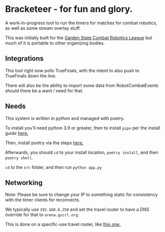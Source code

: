 # Bracketeer - for fun and glory.

A work-in-progress tool to run the timers for matches for combat robotics, as well as some stream overlay stuff.

This was initially built for the [Garden State Combat Robotics League](https://www.gscrl.org) but much of it is portable to other organizing bodies.

## Integrations

This tool right now polls TrueFinals, with the intent to also push to TrueFinals down the line.

There will also be the ability to import some data from RobotCombatEvents should there be a want / need for that.

## Needs

This system is written in python and managed with poetry.

To install you'll need python 3.9 or greater, then to install `pipx` per the install guide [here.](https://github.com/pypa/pipx?tab=readme-ov-file#install-pipx)

Then, install poetry via the steps [here.](https://python-poetry.org/docs/)

Afterwards, you should `cd` to your install location, `poetry install`, and then `poetry shell`.

`cd` to the `src` folder, and then run `python app.py`

## Networking

Note: Please be sure to change your IP to something static for consistency with the timer clients for reconnects.

We typically use `192.168.8.250` and set the travel router to have a DNS override for that to `arena.gscrl.org`.

This is done on a specific-use travel router, like [this one.](https://www.amazon.com/GL-iNet-GL-SFT1200-Secure-Travel-Router/dp/B09N72FMH5)

